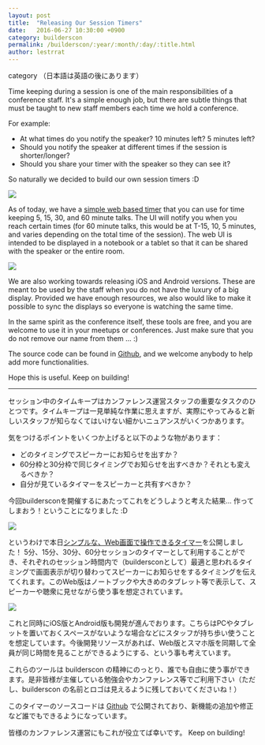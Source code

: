 ```yaml
---
layout: post
title:  "Releasing Our Session Timers"
date:   2016-06-27 10:30:00 +0900
category: builderscon
permalink: /builderscon/:year/:month/:day/:title.html
author: lestrrat
---
```

<!-- front-matter category is used for news filtering in conf.builderscon.io, so if post is conference news, match it with conference slug (e.g.)builderscon/tokyo/2016 -->
<!-- front-matter permalink in each post is to keep backward compat, not needed for new posts -->
category
（日本語は英語の後にあります）

Time keeping during a session is one of the main responsibilities of a conference staff. It's a simple enough job, but there are subtle things that must be taught to new staff members each time we hold a conference.

For example:

* At what times do you notify the speaker? 10 minutes left? 5 minutes left?
* Should you notify the speaker at different times if the session is shorter/longer?
* Should you share your timer with the speaker so they can see it?

So naturally we decided to build our own session timers :D

![](/assets/images/2016-06/web-timer.jpg)

As of today, we have a [simple web based timer](http://web.timer.builderscon.io) that you can use for time keeping 5, 15, 30, and 60 minute talks. The UI will notify you when you reach certain times (for 60 minute talks, this would be at T-15, 10, 5 minutes, and varies depending on the total time of the session). The web UI is intended to be displayed in a notebook or a tablet so that it can be shared with the speaker or the entire room.

![](/assets/images/2016-06/web-timer-ipad.jpeg)

We are also working towards releasing iOS and Android versions. These are meant to be used by the staff when you do not have the luxury of a big display. Provided we have enough resources, we also would like to make it possible to sync the displays so everyone is watching the same time.

In the same spirit as the conference itself, these tools are free, and you are welcome to use it in your meetups or conferences. Just make sure that you do not remove our name from them ... :)

The source code can be found in [Github](https://github.com/builderscon/session-timer), and we welcome anybody to help add more functionalities.

Hope this is useful. Keep on building!

---

セッション中のタイムキープはカンファレンス運営スタッフの重要なタスクのひとつです。タイムキープは一見単純な作業に思えますが、実際にやってみると新しいスタッフが知らなくてはいけない細かいニュアンスがいくつかあります。

気をつけるポイントをいくつか上げると以下のような物があります：

* どのタイミングでスピーカーにお知らせを出すか？
* 60分枠と30分枠で同じタイミングでお知らせを出すべきか？それとも変えるべきか？
* 自分が見ているタイマーをスピーカーと共有すべきか？

今回buildersconを開催するにあたってこれをどうしようと考えた結果… 作ってしまおう！ということになりました :D

![](/assets/images/2016-06/web-timer.jpg)

というわけで本日[シンプルな、Web画面で操作できるタイマー](http://web.timer.builderscon.io)を公開しました！ 5分、15分、30分、60分セッションのタイマーとして利用することができ、それぞれのセッション時間内で（buildersconとして）最適と思われるタイミングで画面表示が切り替わってスピーカーにお知らせをするタイミングを伝えてくれます。このWeb版はノートブックや大きめのタブレット等で表示して、スピーカーや聴衆に見せながら使う事を想定されています。

![](/assets/images/2016-06/web-timer-ipad.jpeg)

これと同時にiOS版とAndroid版も開発が進んでおります。こちらはPCやタブレットを置いておくスペースがないような場合などにスタッフが持ち歩い使うことを想定しています。今後開発リソースがあれば、Web版とスマホ版を同期して全員が同じ時間を見ることができるようにする、という事も考えています。

これらのツールは builderscon の精神にのっとり、誰でも自由に使う事ができます。是非皆様が主催している勉強会やカンファレンス等でご利用下さい（ただし、builderscon の名前とロゴは見えるように残しておいてくださいね！）

このタイマーのソースコードは [Github](https://github.com/builderscon/session-timer) で公開されており、新機能の追加や修正など誰でもできるようになっています。

皆様のカンファレンス運営にもこれが役立てば幸いです。
Keep on building!



